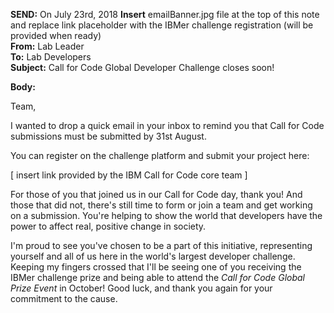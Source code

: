**SEND:** On July 23rd, 2018
**Insert** emailBanner.jpg file at the top of this note and replace link placeholder with the IBMer challenge registration (will be provided when ready)  
**From:** Lab Leader  
**To:** Lab Developers  
**Subject:** Call for Code Global Developer Challenge closes soon!  

**Body:**

Team,

I wanted to drop a quick email in your inbox to remind you that Call for Code submissions must be submitted by 31st August.

You can register on the challenge platform and submit your project here:

[ insert link provided by the IBM Call for Code core team ]

For those of you that joined us in our Call for Code day, thank you! And those that did not, there's still time to form or join a team and get working on a submission. You're helping to show the world that developers have the power to affect real, positive change in society.

I'm proud to see you've chosen to be a part of this initiative, representing yourself and all of us here in the world's largest developer challenge. Keeping my fingers crossed that I'll be seeing one of you receiving the IBMer challenge prize and being able to attend the *Call for Code Global Prize Event* in October! Good luck, and thank you again for your commitment to the cause.
